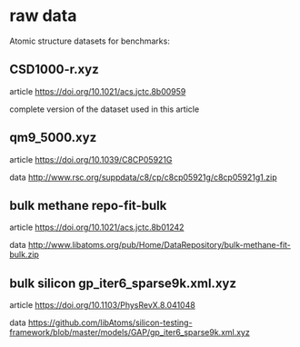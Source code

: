 # raw data

Atomic structure datasets for benchmarks:

## CSD1000-r.xyz

article https://doi.org/10.1021/acs.jctc.8b00959

complete version of the dataset used in this article

## qm9_5000.xyz

article https://doi.org/10.1039/C8CP05921G

data http://www.rsc.org/suppdata/c8/cp/c8cp05921g/c8cp05921g1.zip

## bulk methane repo-fit-bulk

article https://doi.org/10.1021/acs.jctc.8b01242

data http://www.libatoms.org/pub/Home/DataRepository/bulk-methane-fit-bulk.zip

## bulk silicon gp_iter6_sparse9k.xml.xyz

article https://doi.org/10.1103/PhysRevX.8.041048

data
https://github.com/libAtoms/silicon-testing-framework/blob/master/models/GAP/gp_iter6_sparse9k.xml.xyz